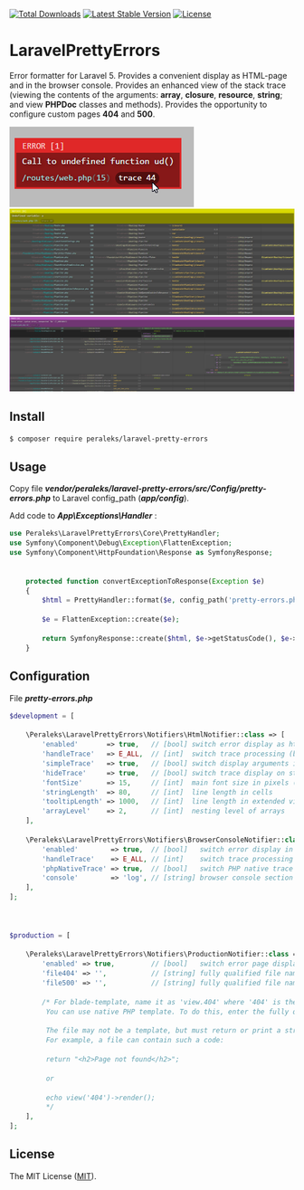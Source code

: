 <a href="https://packagist.org/packages/peraleks/laravel-pretty-errors"><img src="https://poser.pugx.org/peraleks/laravel-pretty-errors/d/total.svg" alt="Total Downloads"></a>
<a href="https://packagist.org/packages/peraleks/laravel-pretty-errors"><img src="https://poser.pugx.org/peraleks/laravel-pretty-errors/v/stable.svg" alt="Latest Stable Version"></a>
<a href="https://packagist.org/packages/peraleks/laravel-pretty-errors"><img src="https://poser.pugx.org/peraleks/laravel-pretty-errors/license.svg" alt="License"></a>
# LaravelPrettyErrors
Error formatter for Laravel 5. Provides a convenient display as HTML-page and in the browser console.
Provides an enhanced view of the stack trace (viewing the contents of the arguments: **array**, **closure**, **resource**, **string**;
and view **PHPDoc** classes and methods). Provides the opportunity to configure custom pages **404** and **500**.

![](https://raw.githubusercontent.com/peraleks/laravel-pretty-errors/master/images/1.png)
![](https://raw.githubusercontent.com/peraleks/laravel-pretty-errors/master/images/2.png)
![](https://raw.githubusercontent.com/peraleks/laravel-pretty-errors/master/images/3.png)

## Install
```bash
$ composer require peraleks/laravel-pretty-errors
```

## Usage
Copy file **_vendor/peraleks/laravel-pretty-errors/src/Config/pretty-errors.php_** to Laravel config_path
(**_app/config_**).

Add code to **_App\Exceptions\Handler_** :
```php
use Peraleks\LaravelPrettyErrors\Core\PrettyHandler;
use Symfony\Component\Debug\Exception\FlattenException;
use Symfony\Component\HttpFoundation\Response as SymfonyResponse;


    protected function convertExceptionToResponse(Exception $e)
    {
        $html = PrettyHandler::format($e, config_path('pretty-errors.php'));

        $e = FlattenException::create($e);

        return SymfonyResponse::create($html, $e->getStatusCode(), $e->getHeaders());
    }
```

## Configuration
File **_pretty-errors.php_**

```php
$development = [

    \Peraleks\LaravelPrettyErrors\Notifiers\HtmlNotifier::class => [
        'enabled'       => true,   // [bool] switch error display as html
        'handleTrace'   => E_ALL,  // [int]  switch trace processing (bitwise mask)
        'simpleTrace'   => true,   // [bool] switch display arguments in trace
        'hideTrace'     => true,   // [bool] switch trace display on start
        'fontSize'      => 15,     // [int]  main font size in pixels (works as a scale)
        'stringLength'  => 80,     // [int]  line length in cells
        'tooltipLength' => 1000,   // [int]  line length in extended view
        'arrayLevel'    => 2,      // [int]  nesting level of arrays
    ],

    \Peraleks\LaravelPrettyErrors\Notifiers\BrowserConsoleNotifier::class => [
        'enabled'        => true,  // [bool]   switch error display in browser console
        'handleTrace'    => E_ALL, // [int]    switch trace processing (bitwise mask)
        'phpNativeTrace' => true,  // [bool]   switch PHP native trace display 
        'console'        => 'log', // [string] browser console section (error|warn|info|log|debug)
    ],
];



$production = [

    \Peraleks\LaravelPrettyErrors\Notifiers\ProductionNotifier::class => [
        'enabled' => true,         // [bool]   switch error page display in production
        'file404' => '',           // [string] fully qualified file name or blade-template name
        'file500' => '',           // [string] fully qualified file name or blade-template name
        
        /* For blade-template, name it as 'view.404' where '404' is the name for 404.blade.php .
         You can use native PHP template. To do this, enter the fully qualified file name.
          
         The file may not be a template, but must return or print a string.
         For example, a file can contain such a code:
         
         return "<h2>Page not found</h2>";
         
         or
         
         echo view('404')->render();
         */
    ],
];
```

## License

The MIT License ([MIT](LICENSE.md)).

[link-zip]: https://github.com/peraleks/laravel-pretty-errors/archive/master.zip
[link-author]: https://github.com/peraleks


